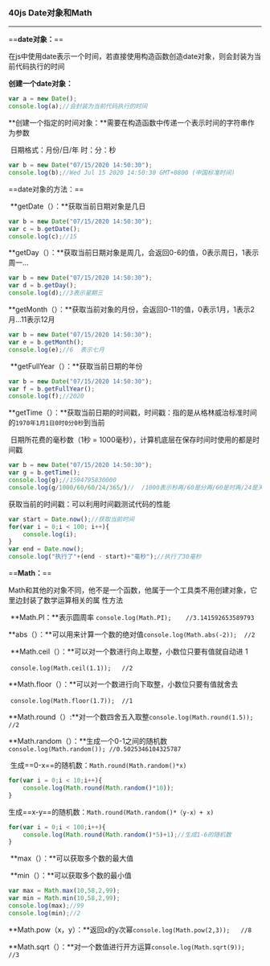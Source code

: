 ### 40js Date对象和Math

---

==**date对象：**==

​	在js中使用date表示一个时间，若直接使用构造函数创造date对象，则会封装为当前代码执行的时间

 **创建一个date对象：**

```js
var a = new Date();
console.log(a);//会封装为当前代码执行的时间
```

**创建一个指定的时间对象：**需要在构造函数中传递一个表示时间的字符串作为参数

​		日期格式：月份/日/年   时：分：秒

```js
var b = new Date("07/15/2020 14:50:30");
console.log(b);//Wed Jul 15 2020 14:50:30 GMT+0800 (中国标准时间)
```

==date对象的方法：==

​	**getDate（）：**获取当前日期对象是几日

```js
var b = new Date("07/15/2020 14:50:30");
var c = b.getDate();
console.log(c);//15
```

​	**getDay（）：**获取当前日期对象是周几，会返回0-6的值，0表示周日，1表示周一...

```js
var b = new Date("07/15/2020 14:50:30");
var d = b.getDay();
console.log(d);//3表示星期三
```

​	**getMonth（）：**获取当前对象的月份，会返回0-11的值，0表示1月，1表示2月...11表示12月

```js
var b = new Date("07/15/2020 14:50:30");
var e = b.getMonth();
console.log(e);//6  表示七月
```

​	**getFullYear（）：**获取当前日期的年份

```js
var b = new Date("07/15/2020 14:50:30");
var f = b.getFullYear();
console.log(f);//2020
```

​	**getTime（）：**获取当前日期的时间戳，时间戳：指的是从格林威治标准时间的`1970年1月1日0时0分0秒`到当前

​		日期所花费的毫秒数（1秒 = 1000毫秒），计算机底层在保存时间时使用的都是时间戳

```js
var b = new Date("07/15/2020 14:50:30");
var g = b.getTime();
console.log(g);//1594795830000
console.log(g/1000/60/60/24/365/)//  /1000表示秒再/60是分再/60是时再/24是天再/365是年
```

获取当前的时间戳：可以利用时间戳测试代码的性能

```js
var start = Date.now();//获取当前时间
for(var i = 0;i < 100; i++){
	console.log(i);
}
var end = Date.now();
console.log("执行了"+(end - start)+"毫秒");//执行了30毫秒
```

==**Math：**==

​	Math和其他的对象不同，他不是一个函数，他属于一个工具类不用创建对象，它里边封装了数学运算相关的属	性方法

​	**Math.PI：**表示圆周率 `console.log(Math.PI);	//3.141592653589793`

​	**abs（）：**可以用来计算一个数的绝对值`console.log(Math.abs(-2));	//2`

​	**Math.ceil（）：**可以对一个数进行向上取整，小数位只要有值就自动进 1

​		`console.log(Math.ceil(1.1));	//2`

​	**Math.floor（）：**可以对一个数进行向下取整，小数位只要有值就舍去

​		`console.log(Math.floor(1.7));	//1`

​	**Math.round（）:**对一个数四舍五入取整`console.log(Math.round(1.5));	//2	`

​	**Math.random（）：**生成一个0-1之间的随机数`console.log(Math.random());	//0.5025346104325787`

​		生成==0-x==的随机数：`Math.round(Math.random()*x)`

```js
for(var i = 0;i < 10;i++){
	console.log(Math.round(Math.random()*10));
}
```

​		生成==x-y==的随机数：`Math.round(Math.random()*（y-x）+ x)`

```js
for(var i = 0;i < 100;i++){
	console.log(Math.round(Math.random()*5)+1);//生成1-6的随机数
}
```

​	**max（）：**可以获取多个数的最大值

​	**min（）：**可以获取多个数的最小值

```js
var max = Math.max(10,58,2,99);
var min = Math.min(10,58,2,99);
console.log(max);//99
console.log(min);//2
```

​	**Math.pow（x，y）：**返回x的y次幂`console.log(Math.pow(2,3));	//8`

​	**Math.sqrt（）：**对一个数值进行开方运算`console.log(Math.sqrt(9));	//3`